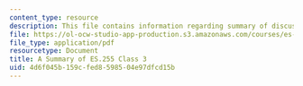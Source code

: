 ```yaml
---
content_type: resource
description: This file contains information regarding summary of discussion.
file: https://ol-ocw-studio-app-production.s3.amazonaws.com/courses/es-255-physics-of-rock-climbing-spring-2006/4d6f045b159cfed8598504e97dfcd15b_MITES_255S06_class_3review.pdf
file_type: application/pdf
resourcetype: Document
title: A Summary of ES.255 Class 3
uid: 4d6f045b-159c-fed8-5985-04e97dfcd15b
---
```

